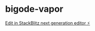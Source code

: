 # bigode-vapor

[Edit in StackBlitz next generation editor ⚡️](https://stackblitz.com/~/github.com/henrikotipos/bigode-vapor)